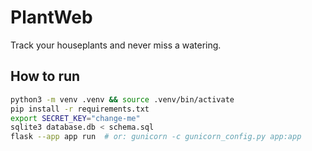 # PlantWeb

Track your houseplants and never miss a watering.

## How to run

```bash
python3 -m venv .venv && source .venv/bin/activate
pip install -r requirements.txt
export SECRET_KEY="change-me"
sqlite3 database.db < schema.sql
flask --app app run  # or: gunicorn -c gunicorn_config.py app:app
